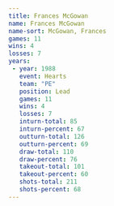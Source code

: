 ```yaml
---
title: Frances McGowan
name: Frances McGowan
name-sort: McGowan, Frances
games: 11
wins: 4
losses: 7
years:
 - year: 1988
   event: Hearts
   team: "PE"
   position: Lead
   games: 11
   wins: 4
   losses: 7
   inturn-total: 85
   inturn-percent: 67
   outturn-total: 126
   outturn-percent: 69
   draw-total: 110
   draw-percent: 76
   takeout-total: 101
   takeout-percent: 60
   shots-total: 211
   shots-percent: 68
---
```


